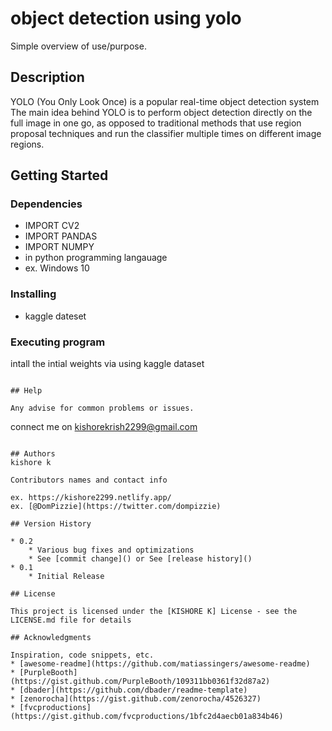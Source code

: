 # object detection using yolo
Simple overview of use/purpose.

## Description

YOLO (You Only Look Once) is a popular real-time object detection system The main idea behind YOLO is to perform object detection directly on the full image in one go, as opposed to traditional methods that use region proposal techniques and run the classifier multiple times on different image regions.

## Getting Started

### Dependencies

* IMPORT CV2
* IMPORT PANDAS
* IMPORT NUMPY
* in python programming langauage
* ex. Windows 10

### Installing

* kaggle dateset

### Executing program

intall the intial weights
via using kaggle dataset

```

## Help

Any advise for common problems or issues.
```
connect me on kishorekrish2299@gmail.com
```

## Authors
kishore k

Contributors names and contact info

ex. https://kishore2299.netlify.app/
ex. [@DomPizzie](https://twitter.com/dompizzie)

## Version History

* 0.2
    * Various bug fixes and optimizations
    * See [commit change]() or See [release history]()
* 0.1
    * Initial Release

## License

This project is licensed under the [KISHORE K] License - see the LICENSE.md file for details

## Acknowledgments

Inspiration, code snippets, etc.
* [awesome-readme](https://github.com/matiassingers/awesome-readme)
* [PurpleBooth](https://gist.github.com/PurpleBooth/109311bb0361f32d87a2)
* [dbader](https://github.com/dbader/readme-template)
* [zenorocha](https://gist.github.com/zenorocha/4526327)
* [fvcproductions](https://gist.github.com/fvcproductions/1bfc2d4aecb01a834b46)
